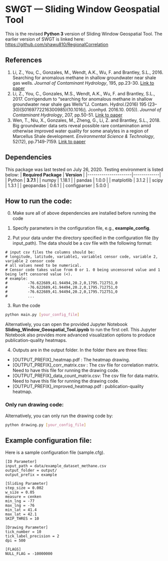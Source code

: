 # SWGT — Sliding Window Geospatial Tool
This is the revised __Python 3__ version of Sliding Window Geospatial Tool. The earlier version of SWGT is linked here: https://github.com/shawu810/RegionalCorrelation

## References
1. Li, Z., You, C., Gonzales, M., Wendt, A.K., Wu, F. and Brantley, S.L., 2016. Searching for anomalous methane in shallow groundwater near shale gas wells. _Journal of Contaminant Hydrology_, 195, pp.23-30. [Link to paper](https://doi.org/10.1016/j.jconhyd.2016.10.005)
2. Li, Z., You, C., Gonzales, M.S., Wendt, A.K., Wu, F. and Brantley, S.L., 2017. Corrigendum to “searching for anomalous methane in shallow groundwater near shale gas Wells”(J. Contam. Hydrol.(2016) 195 (23–30)(S0169772216300985)(10.1016/j. Jconhyd. 2016.10. 005)). _Journal of Contaminant Hydrology_, 207, pp.50-51. [Link to paper](https://doi.org/10.1016/j.jconhyd.2017.09.009)
3. Wen, T., Niu, X., Gonzales, M., Zheng, G., Li, Z. and Brantley, S.L., 2018. Big groundwater data sets reveal possible rare contamination amid otherwise improved water quality for some analytes in a region of Marcellus Shale development. _Environmental Science & Technology_, 52(12), pp.7149-7159. [Link to paper](https://doi.org/10.1021/acs.est.8b01123)

## Dependencies
This package was last tested on July 26, 2020. Testing environment is listed below:
| __Required Package__ | __Version__ |
|----------------------|-------------|
| Python               | __3.7.1__   |
| numpy                | 1.18.1      |
| pandas               | 1.0.0       |
| matplotlib           | 3.1.2       |
| scipy                | 1.3.1       |
| geopandas            | 0.6.1       |
| configparser         | 5.0.0       |


## How to run the code:
0. Make sure all of above dependencies are installed before running the code

1. Specify parameters in the configuration file, e.g., __example_config__.

2. Put your data under the directory specified in the configuration file (by input_path). The data should be a csv file with the following format:
```
# input csv files the columns should be:
# longitude, latitude, variable1, variable1 censor code, variable 2, variable 2 censor code
# all values need to be numerical.
# Censor code takes value from 0 or 1. 0 being uncensored value and 1 being left censored value (<).
# example:
#         -76.622689,41.94494,20.2,0,1795.712751,0
#         -76.622689,41.94494,20.2,0,1795.712751,0
#         -76.622689,41.94494,20.2,0,1795.712751,0
#         ...
```

3. Run the code
```bash
python main.py [your_config_file]
```
Alternatively, you can open the provided Jupyter Notebook __Sliding_Window_Geospatial_Tool.ipynb__ to run the first cell. This Jupyter Notebook also provides more advanced visualization options to produce publication-quality heatmaps.

4. Outputs are in the output folder. In the folder there are three files:
- [OUTPUT_PREFIX]_heatmap.pdf : The heatmap drawing.
- [OUTPUT_PREFIX]_corr_matrix.csv : The csv file for correlation matrix. Need to have this file for running the drawing code.
- [OUTPUT_PREFIX]_data_count_matrix.csv: The csv file for data matrix. Need to have this file for running the drawing code.
- [OUTPUT_PREFIX]_improved_heatmap.pdf : publication-quality heatmap.

### Only run drawing code:
Alternatively, you can only run the drawing code by:
```bash
python drawing.py [your_config_file]
```

## Example configuration file:
Here is a sample configuration file (sample.cfg).
```
[IO Parameter]
input_path = data/example_dataset_methane.csv
output_folder = output/
output_prefix = example

[Sliding Parameter]
step_size = 0.002
w_size = 0.05
measure = cenken
min_lng = -77
max_lng = -76
min_lat = 41.4
max_lat = 42.1
SKIP_THRES = 10

[Drawing Parameter]
tick_number = 10
tick_label_precision = 2
dpi = 500

[FLAGS]
NULL_FLAG = -10000000
```
